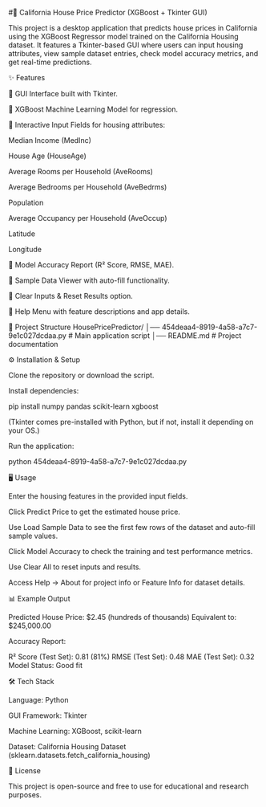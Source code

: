 #🏡 California House Price Predictor (XGBoost + Tkinter GUI)

This project is a desktop application that predicts house prices in California using the XGBoost Regressor model trained on the California Housing dataset.
It features a Tkinter-based GUI where users can input housing attributes, view sample dataset entries, check model accuracy metrics, and get real-time predictions.

✨ Features

🔹 GUI Interface built with Tkinter.

🔹 XGBoost Machine Learning Model for regression.

🔹 Interactive Input Fields for housing attributes:

Median Income (MedInc)

House Age (HouseAge)

Average Rooms per Household (AveRooms)

Average Bedrooms per Household (AveBedrms)

Population

Average Occupancy per Household (AveOccup)

Latitude

Longitude

🔹 Model Accuracy Report (R² Score, RMSE, MAE).

🔹 Sample Data Viewer with auto-fill functionality.

🔹 Clear Inputs & Reset Results option.

🔹 Help Menu with feature descriptions and app details.

📂 Project Structure
HousePricePredictor/
│── 454deaa4-8919-4a58-a7c7-9e1c027dcdaa.py   # Main application script
│── README.md                                 # Project documentation

⚙️ Installation & Setup

Clone the repository or download the script.

Install dependencies:

pip install numpy pandas scikit-learn xgboost


(Tkinter comes pre-installed with Python, but if not, install it depending on your OS.)

Run the application:

python 454deaa4-8919-4a58-a7c7-9e1c027dcdaa.py

🖥️ Usage

Enter the housing features in the provided input fields.

Click Predict Price to get the estimated house price.

Use Load Sample Data to see the first few rows of the dataset and auto-fill sample values.

Click Model Accuracy to check the training and test performance metrics.

Use Clear All to reset inputs and results.

Access Help → About for project info or Feature Info for dataset details.

📊 Example Output

Predicted House Price: $2.45 (hundreds of thousands)
Equivalent to: $245,000.00

Accuracy Report:

R² Score (Test Set): 0.81 (81%)
RMSE (Test Set): 0.48
MAE (Test Set): 0.32
Model Status: Good fit

🛠️ Tech Stack

Language: Python

GUI Framework: Tkinter

Machine Learning: XGBoost, scikit-learn

Dataset: California Housing Dataset (sklearn.datasets.fetch_california_housing)

📜 License

This project is open-source and free to use for educational and research purposes.
